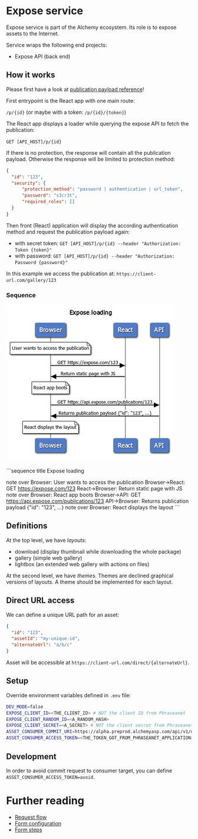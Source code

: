 # Expose service

Expose service is part of the Alchemy ecosystem.
Its role is to expose assets to the Internet.

Service wraps the following end projects:
- Expose API (back end)

## How it works

Please first have a look at [publication payload reference](./api/README.md)!

First entrypoint is the React app with one main route:

`/p/{id}` (or maybe with a token: `/p/{id}/{token}`)

The React app displays a loader while querying the expose API to fetch the publication:

`GET [API_HOST]/p/{id}`

If there is no protection, the response will contain all the publication payload.
Otherwise the response will be limited to protection method:
```json
{
  "id": "123",
  "security": {
      "protection_method": "password | authentication | url_token",
      "password": "s3cr3t",
      "required_roles": []
  }
}
```

Then front (React) application will display the according authentication method and request the publication payload again:

- with secret token: `GET [API_HOST]/p/{id} --header "Authorization: Token {token}"`
- with password: `GET [API_HOST]/p/{id} --header "Authorization: Password {password}"`


In this example we access the publication at:
`https://client-url.com/gallery/123`

### Sequence

![Sequence](doc/sequence.png "Request sequence")

​```sequence
title Expose loading

note over Browser: User wants to access the publication
Browser->React: GET https://expose.com/123
React->Browser: Return static page with JS
note over Browser: React app boots
Browser->API: GET https://api.expose.com/publications/123
API->Browser: Returns publication payload {"id": "123", ...}
note over Browser: React displays the layout
​```

## Definitions

At the top level, we have *layouts*:
- download (display thumbnail while downloading the whole package)
- gallery (simple web gallery)
- lightbox (an extended web gallery with actions on files)

At the second level, we have *themes*.
Themes are declined graphical versions of layouts.
A theme should be implemented for each layout.

## Direct URL access

We can define a unique URL path for an asset:

```json
{
  "id": "123",
  "assetId": "my-unique-id",
  "alternateUrl": "a/b/c"
}
```

Asset will be accessible at `https://client-url.com/direct/{alternateUrl}`.


## Setup

Override environment variables defined in `.env` file:

```bash
DEV_MODE=false
EXPOSE_CLIENT_ID=<THE_CLIENT_ID> # NOT the client ID from Phraseanet
EXPOSE_CLIENT_RANDOM_ID=<A_RANDOM_HASH>
EXPOSE_CLIENT_SECRET=<A_SECRET> # NOT the client secret from Phraseanet
ASSET_CONSUMER_COMMIT_URI=https://alpha.preprod.alchemyasp.com/api/v1/upload/enqueue/
ASSET_CONSUMER_ACCESS_TOKEN=<THE_TOKEN_GOT_FROM_PHRASEANET_APPLICATION>
```

## Development

In order to avoid commit request to consumer target, you can define `ASSET_CONSUMER_ACCESS_TOKEN=avoid`.

# Further reading

- [Request flow](./doc/request_flow.md)
- [Form configuration](./doc/form_config.md)
- [Form steps](./doc/form-steps.md)
